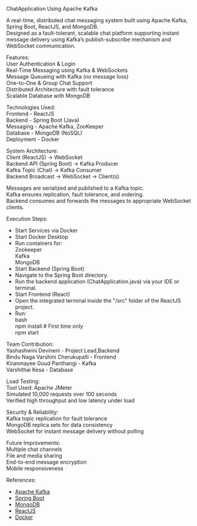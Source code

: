 ChatApplication Using Apache Kafka  
  
A real-time, distributed chat messaging system built using Apache Kafka, Spring Boot, ReactJS, and MongoDB.  
Designed as a fault-tolerant, scalable chat platform supporting instant message delivery using Kafka’s publish-subscribe mechanism and WebSocket communication.  
  
Features:  
User Authentication & Login  
Real-Time Messaging using Kafka & WebSockets  
Message Queueing with Kafka (no message loss)  
One-to-One & Group Chat Support  
Distributed Architecture with fault tolerance  
Scalable Database with MongoDB  
  
Technologies Used:            
Frontend - ReactJS                 
Backend - Spring Boot (Java)          
Messaging - Apache Kafka, ZooKeeper   
Database - MongoDB (NoSQL)           
Deployment - Docker                    
  
System Architecture:  
Client (ReactJS) -> WebSocket  
Backend API (Spring Boot) -> Kafka Producer  
Kafka Topic (Chat) -> Kafka Consumer  
Backend Broadcast → WebSocket → Client(s)  
  
Messages are serialized and published to a Kafka topic.  
Kafka ensures replication, fault tolerance, and ordering.  
Backend consumes and forwards the messages to appropriate WebSocket clients.  
  
Execution Steps:  
- Start Services via Docker  
- Start Docker Desktop  
- Run containers for:  
  Zookeeper  
  Kafka  
  MongoDB  
- Start Backend (Spring Boot)  
- Navigate to the Spring Boot directory.  
- Run the backend application (ChatApplication.java) via your IDE or terminal.  
- Start Frontend (React)  
- Open the integrated terminal inside the "/src" folder of the ReactJS project.  
- Run:  
  bash  
  npm install  # First time only  
  npm start  
    
Team Contribution:  
Yashashwini Devineni - Project Lead,Backend    
Bindu Naga Varshini Cherukupalli - Frontend  
Kiranmayee Goud Panthangi - Kafka  
Varshithai Kesa - Database  
  
Load Testing:  
Tool Used: Apache JMeter  
Simulated 10,000 requests over 100 seconds  
Verified high throughput and low latency under load  
  
Security & Reliability:  
Kafka topic replication for fault tolerance  
MongoDB replica sets for data consistency  
WebSocket for instant message delivery without polling  
  
Future Improvements:  
Multiple chat channels  
File and media sharing  
End-to-end message encryption  
Mobile responsiveness  
  
References:  
* [Apache Kafka](https://kafka.apache.org)  
* [Spring Boot](https://spring.io/projects/spring-boot)  
* [MongoDB](https://www.mongodb.com)  
* [ReactJS](https://reactjs.org)  
* [Docker](https://www.docker.com)  
  
